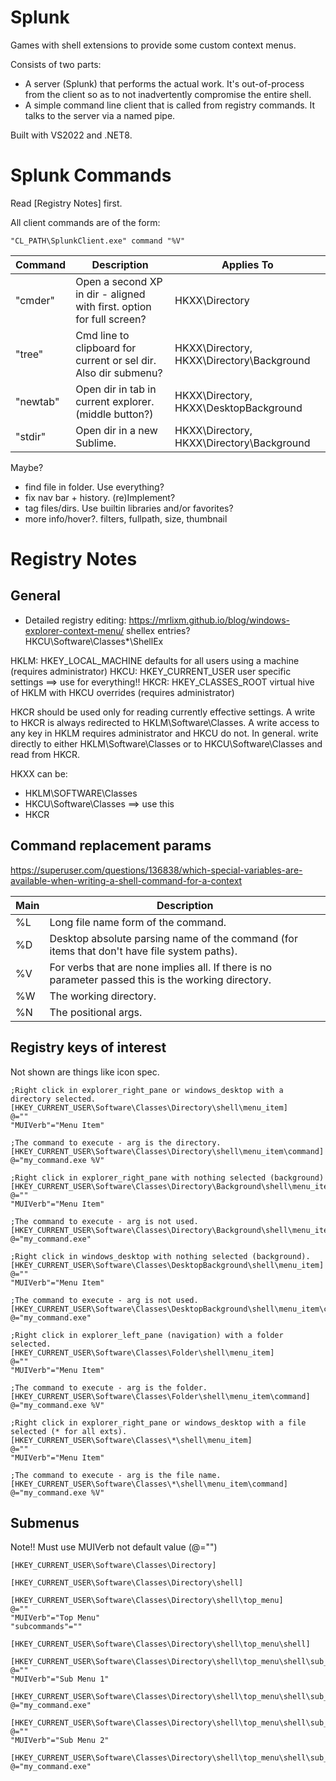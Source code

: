# Splunk
Games with shell extensions to provide some custom context menus.

Consists of two parts:
- A server (Splunk) that performs the actual work. It's out-of-process from the client
  so as to not inadvertently compromise the entire shell.
- A simple command line client that is called from registry commands. It talks to the
  server via a named pipe.

Built with VS2022 and .NET8.



# Splunk Commands

Read [Registry Notes] first.


All client commands are of the form:
```
"CL_PATH\SplunkClient.exe" command "%V"
```

| Command  | Description | Applies To |
| -----    | ------      | -----      |
| "cmder"  | Open a second XP in dir - aligned with first. option for full screen?      | HKXX\Directory      |
| "tree"   | Cmd line to clipboard for current or sel dir. Also dir submenu?      | HKXX\Directory, HKXX\Directory\Background      |
| "newtab" | Open dir in tab in current explorer. (middle button?)     | HKXX\Directory, HKXX\DesktopBackground      |
| "stdir"  | Open dir in a new Sublime. | HKXX\Directory, HKXX\Directory\Background      |


Maybe?
- find file in folder. Use everything?                        
- fix nav bar + history. (re)Implement?                         
- tag files/dirs. Use builtin libraries and/or favorites?
- more info/hover?. filters, fullpath, size, thumbnail     


# Registry Notes

## General

- Detailed registry editing: https://mrlixm.github.io/blog/windows-explorer-context-menu/
shellex entries? HKCU\Software\Classes\*\ShellEx

HKLM: HKEY_LOCAL_MACHINE  defaults for all users using a machine (requires administrator)
HKCU: HKEY_CURRENT_USER  user specific settings ==> use for everything!!
HKCR: HKEY_CLASSES_ROOT  virtual hive of HKLM with HKCU overrides (requires administrator)

HKCR should be used only for reading currently effective settings. A write to HKCR is always redirected to HKLM\Software\Classes. A write access to any key in HKLM requires administrator and HKCU do not. In general. write directly to either HKLM\Software\Classes or to HKCU\Software\Classes and read from HKCR.

HKXX can be:
- HKLM\SOFTWARE\Classes
- HKCU\Software\Classes ==> use this
- HKCR

## Command replacement params

https://superuser.com/questions/136838/which-special-variables-are-available-when-writing-a-shell-command-for-a-context

| Main | Description |
|----  | ----        |
| %L   | Long file name form of the command. |
| %D   | Desktop absolute parsing name of the command (for items that don't have file system paths). |
| %V   | For verbs that are none implies all. If there is no parameter passed this is the working directory. |
| %W   | The working directory. |
| %N   | The positional args. |


## Registry keys of interest

Not shown are things like icon spec.

```
;Right click in explorer_right_pane or windows_desktop with a directory selected.
[HKEY_CURRENT_USER\Software\Classes\Directory\shell\menu_item]
@=""
"MUIVerb"="Menu Item"

;The command to execute - arg is the directory.
[HKEY_CURRENT_USER\Software\Classes\Directory\shell\menu_item\command]
@="my_command.exe %V"
```
```
;Right click in explorer_right_pane with nothing selected (background)
[HKEY_CURRENT_USER\Software\Classes\Directory\Background\shell\menu_item]
@=""
"MUIVerb"="Menu Item"

;The command to execute - arg is not used.
[HKEY_CURRENT_USER\Software\Classes\Directory\Background\shell\menu_item\command]
@="my_command.exe"
```
```
;Right click in windows_desktop with nothing selected (background).
[HKEY_CURRENT_USER\Software\Classes\DesktopBackground\shell\menu_item]
@=""
"MUIVerb"="Menu Item"

;The command to execute - arg is not used.
[HKEY_CURRENT_USER\Software\Classes\DesktopBackground\shell\menu_item\command]
@="my_command.exe"
```
```
;Right click in explorer_left_pane (navigation) with a folder selected.
[HKEY_CURRENT_USER\Software\Classes\Folder\shell\menu_item]
@=""
"MUIVerb"="Menu Item"

;The command to execute - arg is the folder.
[HKEY_CURRENT_USER\Software\Classes\Folder\shell\menu_item\command]
@="my_command.exe %V"
```
```
;Right click in explorer_right_pane or windows_desktop with a file selected (* for all exts).
[HKEY_CURRENT_USER\Software\Classes\*\shell\menu_item]
@=""
"MUIVerb"="Menu Item"

;The command to execute - arg is the file name.
[HKEY_CURRENT_USER\Software\Classes\*\shell\menu_item\command]
@="my_command.exe %V"
```


## Submenus

Note!! Must use MUIVerb not default value (@="")

```
[HKEY_CURRENT_USER\Software\Classes\Directory]

[HKEY_CURRENT_USER\Software\Classes\Directory\shell]

[HKEY_CURRENT_USER\Software\Classes\Directory\shell\top_menu]
@=""
"MUIVerb"="Top Menu"
"subcommands"=""

[HKEY_CURRENT_USER\Software\Classes\Directory\shell\top_menu\shell]

[HKEY_CURRENT_USER\Software\Classes\Directory\shell\top_menu\shell\sub_menu_1]
@=""
"MUIVerb"="Sub Menu 1"

[HKEY_CURRENT_USER\Software\Classes\Directory\shell\top_menu\shell\sub_menu_1\command]
@="my_command.exe"

[HKEY_CURRENT_USER\Software\Classes\Directory\shell\top_menu\shell\sub_menu_2]
@=""
"MUIVerb"="Sub Menu 2"

[HKEY_CURRENT_USER\Software\Classes\Directory\shell\top_menu\shell\sub_menu_2\command]
@="my_command.exe"
```


